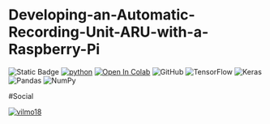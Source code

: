 # Developing-an-Automatic-Recording-Unit-ARU-with-a-Raspberry-Pi

![Static Badge](https://img.shields.io/badge/python-3-yellow)
[![python](https://img.shields.io/badge/Python-3.9-3776AB.svg?style=flat&logo=python&logoColor=white)](https://www.python.org)
[![Open In Colab](https://colab.research.google.com/assets/colab-badge.svg)](https://colab.research.google.com/github/weiji14/deepbedmap/)
![GitHub](https://img.shields.io/badge/github-%23121011.svg?style=for-the-badge&logo=github&logoColor=white)
![TensorFlow](https://img.shields.io/badge/TensorFlow-%23FF6F00.svg?style=for-the-badge&logo=TensorFlow&logoColor=white)
![Keras](https://img.shields.io/badge/Keras-%23D00000.svg?style=for-the-badge&logo=Keras&logoColor=white)
![Pandas](https://img.shields.io/badge/pandas-%23150458.svg?style=for-the-badge&logo=pandas&logoColor=white)
![NumPy](https://img.shields.io/badge/numpy-%23013243.svg?style=for-the-badge&logo=numpy&logoColor=white)

#Social

[![vilmo18](https://img.shields.io/badge/GitHub-jhrcook-181717.svg?style=flat&logo=github)](https://github.com/Vilmo18)
